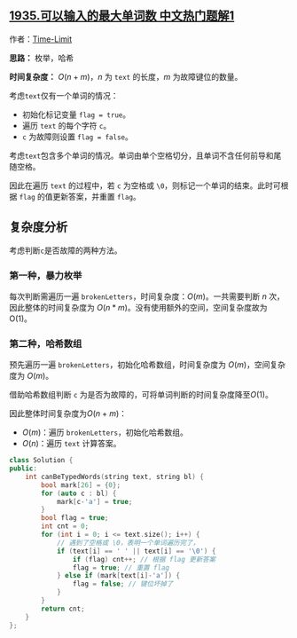 ## [1935.可以输入的最大单词数 中文热门题解1](https://leetcode.cn/problems/maximum-number-of-words-you-can-type/solutions/100000/ezi-zai-fei-hua-e-shi-yong-ha-xi-shu-zu-f1som)

作者：[Time-Limit](https://leetcode.cn/u/Time-Limit)

**思路：** 枚举，哈希

**时间复杂度：** $O(n+m)$，$n$ 为 `text` 的长度，$m$ 为故障键位的数量。

考虑`text`仅有一个单词的情况：
* 初始化标记变量 `flag = true`。
* 遍历 `text` 的每个字符 `c`。
* `c` 为故障则设置 `flag = false`。

考虑`text`包含多个单词的情况。单词由单个空格切分，且单词不含任何前导和尾随空格。

因此在遍历 `text` 的过程中，若 `c` 为空格或 `\0`，则标记一个单词的结束。此时可根据 `flag` 的值更新答案，并重置 `flag`。

## 复杂度分析

考虑判断`c`是否故障的两种方法。

### 第一种，暴力枚举
每次判断需遍历一遍 `brokenLetters`，时间复杂度：$O(m)$。一共需要判断 $n$ 次，因此整体的时间复杂度为 $O(n*m)$。没有使用额外的空间，空间复杂度故为 O(1)。
### 第二种，哈希数组
预先遍历一遍 `brokenLetters`，初始化哈希数组，时间复杂度为 $O(m)$，空间复杂度为 $O(m)$。

借助哈希数组判断 `c` 为是否为故障的，可将单词判断的时间复杂度降至$O(1)$。

因此整体时间复杂度为$O(n+m)$：
* $O(m)$：遍历 `brokenLetters`，初始化哈希数组。
* $O(n)$：遍历 `text` 计算答案。

```cpp
class Solution {
public:
    int canBeTypedWords(string text, string bl) {
        bool mark[26] = {0};
        for (auto c : bl) {
            mark[c-'a'] = true;
        }
        bool flag = true;
        int cnt = 0;
        for (int i = 0; i <= text.size(); i++) {
            // 遇到了空格或 \0，表明一个单词遍历完了，
            if (text[i] == ' ' || text[i] == '\0') {
                if (flag) cnt++; // 根据 flag 更新答案
                flag = true; // 重置 flag
            } else if (mark[text[i]-'a']) {
                flag = false; // 键位坏掉了
            }
        }
        return cnt;
    }
};
```